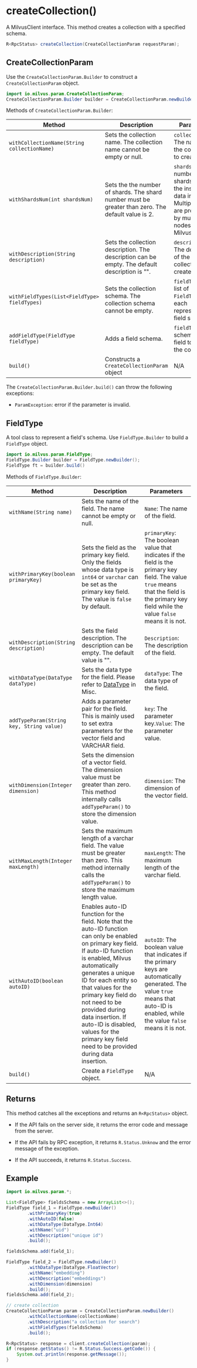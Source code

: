# createCollection()

A MilvusClient interface. This method creates a collection with a specified schema.

```Java
R<RpcStatus> createCollection(CreateCollectionParam requestParam);
```

## CreateCollectionParam

Use the `CreateCollectionParam.Builder` to construct a `CreateCollectionParam` object.

```Java
import io.milvus.param.CreateCollectionParam;
CreateCollectionParam.Builder builder = CreateCollectionParam.newBuilder();
```

Methods of `CreateCollectionParam.Builder`:

| Method                                       | Description                                                  | Parameters                                                   |
| -------------------------------------------- | ------------------------------------------------------------ | ------------------------------------------------------------ |
| `withCollectionName(String collectionName)`  | Sets the collection name. The collection name cannot be empty or null. | `collectionName`: The name of the collection to create.      |
| `withShardsNum(int shardsNum)`               | Sets the the number of shards. The shard number must be greater than zero. The default value is 2. | `shardsNum`: The number of shards to split the inserted data into. Multiple shards are processed by multiple nodes in Milvus. |
| `withDescription(String description)`        | Sets the collection description. The description can be empty. The default description is "". | `description`: The description of the collection to create.  |
| `withFieldTypes(List<FieldType> fieldTypes)` | Sets the collection schema. The collection schema cannot be empty. | `fieldTypes`: a list of `FieldType`, each representing a field schema. |
| `addFieldType(FieldType fieldType)`          | Adds a field schema.                                         | `fieldType`: The schema of a field to add in the collection. |
| `build()`                                    | Constructs a `CreateCollectionParam` object                  | N/A                                                          |

The `CreateCollectionParam.Builder.build()` can throw the following exceptions:

- `ParamException`: error if the parameter is invalid.

## FieldType

A tool class to represent a field's schema. Use `FieldType.Builder` to build a `FieldType` object.

```Java
import io.milvus.param.FieldType;
FieldType.Builder builder = FieldType.newBuilder();
FieldType ft = builder.build()
```

Methods of `FieldType.Builder`:

| Method                                   | Description                                                  | Parameters                                                   |
| ---------------------------------------- | ------------------------------------------------------------ | ------------------------------------------------------------ |
| `withName(String name)`                  | Sets the name of the field. The name cannot be empty or null. | `Name`: The name of the field.                               |
| `withPrimaryKey(boolean primaryKey)`     | Sets the field as the primary key field. Only the fields whose data type is `int64` or `varchar` can be set as the primary key field. The value is `false` by default. | `primaryKey`: The boolean value that indicates if the field is the primary key field. The value `true` means that the field is the primary key field while the value `false` means it is not. |
| `withDescription(String description)`    | Sets the field description. The description can be empty. The default value is "". | `Description`: The description of the field.                 |
| `withDataType(DataType dataType)`        | Sets the data type for the field. Please refer to [DataType](../Misc/DataType.md) in Misc. | `dataType`: The data type of the field.                      |
| `addTypeParam(String key, String value)` | Adds a parameter pair for the field. This is mainly used to set extra parameters for the vector field and VARCHAR field. | `key`: The parameter key.`Value`: The parameter value.       |
| `withDimension(Integer dimension)`       | Sets the dimension of a vector field. The dimension value must be greater than zero. This method internally calls `addTypeParam()` to store the dimension value. | `dimension`: The dimension of the vector field.              |
| `withMaxLength(Integer maxLength)`       | Sets the maximum length of a varchar field. The value must be greater than zero. This method internally calls the `addTypeParam()` to store the maximum length value. | `maxLength`: The maximum length of the varchar field.        |
| `withAutoID(boolean autoID)`             | Enables auto-ID function for the field. Note that the auto-ID function can only be enabled on primary key field. If auto-ID function is enabled, Milvus automatically generates a unique ID for each entity so that values for the primary key field do not need to be provided during data insertion. If auto-ID is disabled, values for the primary key field need to be provided during data insertion. | `autoID`: The boolean value that indicates if the primary keys are automatically generated. The value `true` means that auto-ID is enabled, while the value `false` means it is not. |
| `build()`                                | Create a `FieldType` object.                                 | N/A                                                          |

## Returns

This method catches all the exceptions and returns an `R<RpcStatus>` object.

- If the API fails on the server side, it returns the error code and message from the server.

- If the API fails by RPC exception, it returns `R.Status.Unknow` and the error message of the exception.

- If the API succeeds, it returns `R.Status.Success`.

## Example

```Java
import io.milvus.param.*;

List<FieldType> fieldsSchema = new ArrayList<>();
FieldType field_1 = FieldType.newBuilder()
        .withPrimaryKey(true)
        .withAutoID(false)
        .withDataType(DataType.Int64)
        .withName("uid")
        .withDescription("unique id")
        .build();

fieldsSchema.add(field_1);

FieldType field_2 = FieldType.newBuilder()
        .withDataType(DataType.FloatVector)
        .withName("embedding")
        .withDescription("embeddings")
        .withDimension(dimension)
        .build();
fieldsSchema.add(field_2);

// create collection
CreateCollectionParam param = CreateCollectionParam.newBuilder()
        .withCollectionName(collectionName)
        .withDescription("a collection for search")
        .withFieldTypes(fieldsSchema)
        .build();

R<RpcStatus> response = client.createCollection(param);
if (response.getStatus() != R.Status.Success.getCode()) {
    System.out.println(response.getMessage());
}
```

